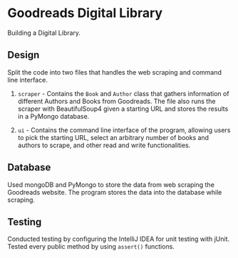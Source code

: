 # Goodreads Digital Library

Building a Digital Library.

## Design

Split the code into two files that handles the web scraping and command line interface.

1. `scraper` - Contains the `Book` and `Author` class that gathers information of different Authors and Books from 
   Goodreads. The file also runs the scraper with BeautifulSoup4 given a starting URL and stores the results in a 
   PyMongo database.
   
2. `ui` - Contains the command line interface of the program, allowing users to pick the starting URL, select an 
   arbitrary number of books and authors to scrape, and other read and write functionalities.
   
## Database

Used mongoDB and PyMongo to store the data from web scraping the Goodreads website. The program stores 
the data into the database while scraping.

## Testing

Conducted testing by configuring the IntelliJ IDEA for unit testing with jUnit. Tested every public method by using
`assert()` functions.

